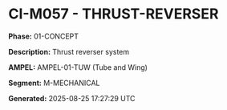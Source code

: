 # CI-M057 - THRUST-REVERSER

**Phase:** 01-CONCEPT

**Description:** Thrust reverser system

**AMPEL:** AMPEL-01-TUW (Tube and Wing)

**Segment:** M-MECHANICAL

**Generated:** 2025-08-25 17:27:29 UTC
